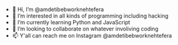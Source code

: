 - 👋 Hi, I’m @amdetibebworknehtefera
- 👀 I’m interested in all kinds of programming including hacking
- 🌱 I’m currently learning Python and JavaScript
- 💞️ I’m looking to collaborate on whatever involiving coding
- 📫 Y'all can reach me on  Instagram  @amdetibebworknehtefera

<!---
amdetibebworknehtefera/amdetibebworknehtefera is a ✨ special ✨ repository because its `README.md` (this file) appears on your GitHub profile.
You can click the Preview link to take a look at your changes.
--->
